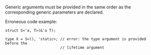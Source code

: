 Generic arguments must be provided in the same order as the corresponding
generic parameters are declared.

Erroneous code example:

```compile_fail,E0747
struct S<'a, T>(&'a T);

type X = S<(), 'static>; // error: the type argument is provided before the
                         // lifetime argument
```
